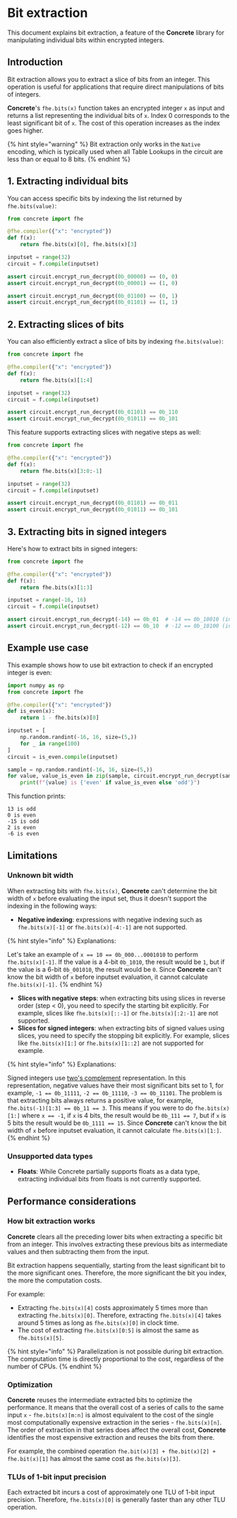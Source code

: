 # Bit extraction

This document explains bit extraction, a feature of the **Concrete** library for manipulating individual bits within encrypted integers.

## Introduction

Bit extraction allows you to extract a slice of bits from an integer. This operation is useful for applications that require direct manipulations of bits of integers.

**Concrete**'s `fhe.bits(x)` function takes an encrypted integer `x` as input and returns a list representing the individual bits of `x`. Index 0 corresponds to the least significant bit of `x`. The cost of this operation increases as the index goes higher.

{% hint style="warning" %}
Bit extraction only works in the `Native` encoding, which is typically used when all Table Lookups in the circuit are less than or equal to 8 bits.
{% endhint %}

## 1. Extracting individual bits

You can access specific bits by indexing the list returned by `fhe.bits(value)`:

```python
from concrete import fhe

@fhe.compiler({"x": "encrypted"})
def f(x):
    return fhe.bits(x)[0], fhe.bits(x)[3]

inputset = range(32)
circuit = f.compile(inputset)

assert circuit.encrypt_run_decrypt(0b_00000) == (0, 0)
assert circuit.encrypt_run_decrypt(0b_00001) == (1, 0)

assert circuit.encrypt_run_decrypt(0b_01100) == (0, 1)
assert circuit.encrypt_run_decrypt(0b_01101) == (1, 1)
```

## 2. Extracting slices of bits

You can also efficiently extract a slice of bits by indexing `fhe.bits(value)`:

```python
from concrete import fhe

@fhe.compiler({"x": "encrypted"})
def f(x):
    return fhe.bits(x)[1:4]

inputset = range(32)
circuit = f.compile(inputset)

assert circuit.encrypt_run_decrypt(0b_01101) == 0b_110
assert circuit.encrypt_run_decrypt(0b_01011) == 0b_101
```

This feature supports extracting slices with negative steps as well:

```python
from concrete import fhe

@fhe.compiler({"x": "encrypted"})
def f(x):
    return fhe.bits(x)[3:0:-1]

inputset = range(32)
circuit = f.compile(inputset)

assert circuit.encrypt_run_decrypt(0b_01101) == 0b_011
assert circuit.encrypt_run_decrypt(0b_01011) == 0b_101
```

## 3. Extracting bits in signed integers

Here's how to extract bits in signed integers:

```python
from concrete import fhe

@fhe.compiler({"x": "encrypted"})
def f(x):
    return fhe.bits(x)[1:3]

inputset = range(-16, 16)
circuit = f.compile(inputset)

assert circuit.encrypt_run_decrypt(-14) == 0b_01  # -14 == 0b_10010 (in two's complement)
assert circuit.encrypt_run_decrypt(-12) == 0b_10  # -12 == 0b_10100 (in two's complement)
```

## Example use case

This example shows how to use bit extraction to check if an encrypted integer is even:

```python
import numpy as np
from concrete import fhe

@fhe.compiler({"x": "encrypted"})
def is_even(x):
    return 1 - fhe.bits(x)[0]

inputset = [
    np.random.randint(-16, 16, size=(5,))
    for _ in range(100)
]
circuit = is_even.compile(inputset)

sample = np.random.randint(-16, 16, size=(5,))
for value, value_is_even in zip(sample, circuit.encrypt_run_decrypt(sample)):
    print(f"{value} is {'even' if value_is_even else 'odd'}")
```

This function prints:

```
13 is odd
0 is even
-15 is odd
2 is even
-6 is even
```

## Limitations

### Unknown bit width

When extracting bits with `fhe.bits(x)`, **Concrete** can't determine the bit width of `x` before evaluating the input set, thus it doesn't support the indexing in the following ways:

* **Negative indexing**: expressions with negative indexing such as `fhe.bits(x)[-1]` or `fhe.bits(x)[-4:-1]` are not supported.

{% hint style="info" %}
Explanations:

Let's take an example of `x == 10 == 0b_000...0001010` to perform `fhe.bits(x)[-1]`. If the value is a 4-bit `0b_1010`, the result would be `1`, but if the value is a 6-bit `0b_001010`, the result would be `0`. Since **Concrete** can't know the bit width of `x` before inputset evaluation, it cannot calculate `fhe.bits(x)[-1].`
{% endhint %}

* **Slices with negative steps**: when extracting bits using slices in reverse order (step < 0), you need to specify the starting bit explicitly. For example, slices like `fhe.bits(x)[::-1]` or `fhe.bits(x)[:2:-1]` are not supported.
* **Slices for signed integers**: when extracting bits of signed values using slices, you need to specify the stopping bit explicitly. For example, slices like `fhe.bits(x)[1:]` or `fhe.bits(x)[1::2]` are not supported for example.

{% hint style="info" %}
Explanations:

Signed integers use [two's complement](https://en.wikipedia.org/wiki/Two's\_complement) representation. In this representation, negative values have their most significant bits set to 1, for example, `-1 == 0b_11111`, `-2 == 0b_11110`, `-3 == 0b_11101`. The problem is that extracting bits always returns a positive value, for example, `fhe.bits(-1)[1:3] == 0b_11 == 3`. This means if you were to do `fhe.bits(x)[1:]` where `x == -1`, if `x` is 4 bits, the result would be `0b_111 == 7`, but if `x` is 5 bits the result would be `0b_1111 == 15`. Since **Concrete** can't know the bit width of `x` before inputset evaluation, it cannot calculate `fhe.bits(x)[1:]`.
{% endhint %}

### Unsupported data types

* **Floats**: While Concrete partially supports floats as a data type, extracting individual bits from floats is not currently supported.

## Performance considerations

### How bit extraction works

**Concrete** clears all the preceding lower bits when extracting a specific bit from an integer. This involves extracting these previous bits as intermediate values and then subtracting them from the input.

Bit extraction happens sequentially, starting from the least significant bit to the more significant ones. Therefore, the more significant the bit you index, the more the computation costs.

For example:

* Extracting `fhe.bits(x)[4]` costs approximately 5 times more than extracting `fhe.bits(x)[0]`. Therefore, extracting `fhe.bits(x)[4]` takes around 5 times as long as `fhe.bits(x)[0]` in clock time.
* The cost of extracting `fhe.bits(x)[0:5]` is almost the same as `fhe.bits(x)[5]`.

{% hint style="info" %}
Parallelization is not possible during bit extraction. The computation time is directly proportional to the cost, regardless of the number of CPUs.
{% endhint %}

### Optimization

**Concrete** reuses the intermediate extracted bits to optimize the performance. It means that the overall cost of a series of calls to the same input `x` - `fhe.bits(x)[m:n]`  is almost equivalent to the cost of the single most computationally expensive extraction in the series - `fhe.bits(x)[n]`. The order of extraction in that series does affect the overall cost, **Concrete** identifies the most expensive extraction and reuses the bits from there.

For example, the combined operation `fhe.bit(x)[3] + fhe.bit(x)[2] + fhe.bit(x)[1]` has almost the same cost as `fhe.bits(x)[3]`.

### TLUs of 1-bit input precision

Each extracted bit incurs a cost of approximately one TLU of 1-bit input precision. Therefore, `fhe.bits(x)[0]` is generally faster than any other TLU operation.
